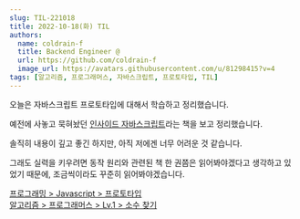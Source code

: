 ```yaml
---
slug: TIL-221018
title: 2022-10-18(화) TIL
authors:
  name: coldrain-f
  title: Backend Engineer @
  url: https://github.com/coldrain-f
  image_url: https://avatars.githubusercontent.com/u/81298415?v=4
tags: [알고리즘, 프로그래머스, 자바스크립트, 프로토타입, TIL]
---
```


<!-- [](http://coldrain-f.netlify.app) <br/> -->

오늘은 자바스크립트 프로토타입에 대해서 학습하고 정리했습니다.

예전에 사놓고 묵혀놨던 [인사이드 자바스크립트](http://www.yes24.com/Product/Goods/11781589)라는 책을 보고 정리했습니다.

솔직히 내용이 깊고 좋긴 하지만, 아직 저에겐 너무 어려운 것 같습니다.

그래도 실력을 키우려면 동작 원리와 관련된 책 한 권쯤은 읽어봐야겠다고 생각하고 있었기 때문에, 조금씩이라도 꾸준히 읽어봐야겠습니다.

[프로그래밍 > Javascript > 프로토타입](http://coldrain-f.netlify.app/programming/Javascript/프로토타입) <br/>
[알고리즘 > 프로그래머스 > Lv.1 > 소수 찾기](http://coldrain-f.netlify.app/algorithm/프로그래머스/Lv.%201/소수-찾기)
